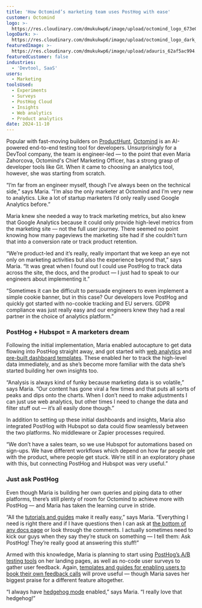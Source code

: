```yaml
---
title: 'How Octomind’s marketing team uses PostHog with ease'
customer: Octomind
logo: >-
  https://res.cloudinary.com/dmukukwp6/image/upload/octomind_logo_673e0ed777.png
logoDark: >-
  https://res.cloudinary.com/dmukukwp6/image/upload/octomind_logo_dark_a89deeee90.png
featuredImage: >-
  https://res.cloudinary.com/dmukukwp6/image/upload/adauris_62af5ac994.png
featuredCustomer: false
industries:
  - 'Devtool, SaaS'
users:
  - Marketing
toolsUsed:
  - Experiments
  - Surveys
  - PostHog Cloud
  - Insights
  - Web analytics
  - Product analytics
date: 2024-11-10
---
```


Popular with fast-moving builders on [ProductHunt](https://www.producthunt.com/products/octomind), [Octomind](https://www.octomind.dev/) is an AI-powered end-to-end testing tool for developers. Unsurprisingly for a DevTool company, the team is engineer-led — to the point that even Maria Zahorcova, Octomind's Chief Marketing Officer, has a strong grasp of developer tools like Git. When it came to choosing an analytics tool, however, she was starting from scratch.

“I’m far from an engineer myself, though I’ve always been on the technical side,” says Maria. “I’m also the only marketer at Octomind and I’m very new to analytics. Like a lot of startup marketers I’d only really used Google Analytics before.”

Maria knew she needed a way to track marketing metrics, but also knew that Google Analytics because it could only provide high-level metrics from the marketing site — not the full user journey. There seemed no point knowing how many pageviews the marketing site had if she couldn’t turn that into a conversion rate or track product retention.

“We’re product-led and it’s really, really important that we keep an eye not only on marketing activities but also the experience beyond that,” says Maria. “It was great when I found out I could use PostHog to track data across the site, the docs, and the product — I just had to speak to our engineers about implementing it.”

“Sometimes it can be difficult to persuade engineers to even implement a simple cookie banner, but in this case? Our developers love PostHog and quickly got started with no-cookie tracking and EU servers. GDPR compliance was just really easy and our engineers knew they had a real partner in the choice of analytics platform.”

### PostHog + Hubspot = A marketers dream
Following the initial implementation, Maria enabled autocapture to get data flowing into PostHog straight away, and got started with [web analytics](/web-analytics) and [pre-built dashboard templates](/templates). These enabled her to track the high-level data immediately, and as she’s become more familiar with the data she’s started building her own insights too. 

<BorderWrapper>
<Quote
    imageSource="/images/customers/maria_octomind.jpg"
    size="md"
    name="Maria Zahorcova"
    title="Chief Marketing Officer, Octomind"
    quote={`“PostHog helped us understand our users and that we have a lot more global impact than we thought. We have a lot more users in the US than we expected, for example. This is something every marketer needs to understand: who are your users and where are they coming from?”`}
/>
</BorderWrapper>

“Analysis is always kind of funky because marketing data is so volatile,” says Maria. “Our content has gone viral a few times and that puts all sorts of peaks and dips onto the charts. When I don’t need to make adjustments I can just use web analytics, but other times I need to change the data and filter stuff out — it’s all easily done though.”

In addition to setting up these initial dashboards and insights, Maria also integrated PostHog with Hubspot so data could flow seamlessly between the two platforms. No middleware or Zapier processes required. 

“We don’t have a sales team, so we use Hubspot for automations based on sign-ups. We have different workflows which depend on how far people get with the product, where people get stuck. We’re still in an exploratory phase with this, but connecting PostHog and Hubspot was very useful.”

### Just ask PostHog
Even though Maria is building her own queries and piping data to other platforms, there’s still plenty of room for Octomind to achieve more with PostHog — and Maria has taken the learning curve in stride. 

<BorderWrapper>
<Quote
    imageSource="/images/customers/maria_octomind.jpg"
    size="md"
    name="Maria Zahorcova"
    title="Chief Marketing Officer, Octomind"
    quote={`“We're trying to experiment and find who the best audience is for us. To do that, we need to know who is using the platform, how they're behaving”`}
/>
</BorderWrapper>

“All the [tutorials and guides](/docs/product-analytics/tutorials) make it really easy,” says Maria. “Everything I need is right there and if I have questions then I can ask at [the bottom of any docs page](https://posthog.com/docs/product-analytics/trends/overview) or look through the comments. I actually sometimes need to kick our guys when they say they’re stuck on something — I tell them: Ask PostHog! They’re really good at answering this stuff!”

Armed with this knowledge, Maria is planning to start using [PostHog’s A/B testing tools](https://posthog.com/docs/experiments) on her landing pages, as well as no-code user surveys to gather user feedback. Again, [templates and guides for enabling users to book their own feedback calls](/templates/user-interview) will prove useful — though Maria saves her biggest praise for a different feature altogether. 

“I always have [hedgehog mode](/blog/rome-hackathon#hedgehog-mode) enabled,” says Maria. “I really love that hedgehog!”
